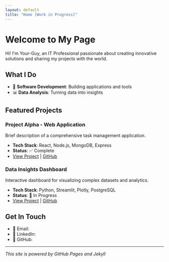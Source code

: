 ```yaml
---
layout: default
title: "Home [Work in Progress]"
---
```


# Welcome to My Page

Hi! I'm Your-Guy, an IT Professional passionate about creating innovative solutions and sharing my projects with the world.

## What I Do

- 🔧 **Software Development**: Building applications and tools
- 📊 **Data Analysis**: Turning data into insights

## Featured Projects

### Project Alpha - Web Application
Brief description of a comprehensive task management application.
- **Tech Stack**: React, Node.js, MongoDB, Express
- **Status**: ✅ Complete
- [View Project](./projects/project1.html) | [GitHub](https://github.com/bpsghub/project-alpha)

### Data Insights Dashboard
Interactive dashboard for visualizing complex datasets and analytics.
- **Tech Stack**: Python, Streamlit, Plotly, PostgreSQL
- **Status**: 🔄 In Progress
- [View Project](./projects/project2.html) | [GitHub](https://github.com/bpsghub/data-dashboard)

## Get In Touch

- 📧 Email: 
- 💼 LinkedIn: 
- 🐙 GitHub: 

---

*This site is powered by GitHub Pages and Jekyll*